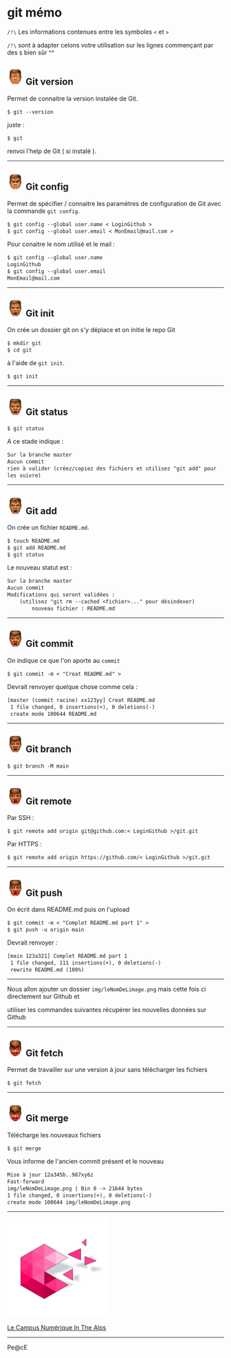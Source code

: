 # git mémo


`/!\` Les informations contenues entre les symboles `<` et `>`

`/!\` sont à adapter celons votre utilisation sur les lignes commençant par des `$` bien sûr ^^

## ![Logo Doom godmod 38px](https://raw.githubusercontent.com/jplemonias/thp/master/img/godmode38.png)  Git version

Permet de connaitre la version instalée de Git.

    $ git --version

juste :

    $ git

renvoi l'help de Git ( si instalé ).

-----------------

## ![Logo Doom suspect 38px](https://raw.githubusercontent.com/jplemonias/thp/master/img/suspect38.png) Git config


Permet de spécifier / connaitre les paramètres de configuration de Git avec la commande `git config`. 

    $ git config --global user.name < LoginGithub >
    $ git config --global user.email < MonEmail@mail.com >

Pour conaitre le nom utilisé et le mail :

    $ git config --global user.name 
    LoginGithub
    $ git config --global user.email
    MonEmail@mail.com

-----------------

## ![Logo Doom rage1 38px](https://raw.githubusercontent.com/jplemonias/thp/master/img/rage138.png) Git init

On crée un dossier git on s'y déplace et on initie le repo Git

    $ mkdir git
    $ cd git

à l'aide de `git init`.

    $ git init
    
-----------------

## ![Logo Doom rage2 38px](https://raw.githubusercontent.com/jplemonias/thp/master/img/rage238.png) Git status

    $ git status

A ce stade indique :

    Sur la branche master
    Aucun commit
    rien à valider (créez/copiez des fichiers et utilisez "git add" pour les suivre)

-----------------

## ![Logo Doom rage3 38px](https://raw.githubusercontent.com/jplemonias/thp/master/img/rage238.png)  Git add

On crée un fichier `README.md`.

    $ touch README.md
    $ git add README.md
    $ git status

Le nouveau statut est :

    Sur la branche master
    Aucun commit
    Modifications qui seront validées :
        (utilisez "git rm --cached <fichier>..." pour désindexer)
	        nouveau fichier : README.md

-----------------

## ![Logo Doom rage4 38px](https://raw.githubusercontent.com/jplemonias/thp/master/img/rage438.png) Git commit

On indique ce que l'on aporte au `commit`

    $ git commit -m < "Creat README.md" >

Devrait renvoyer quelque chose comme cela :

    [master (commit racine) xx123yy] Creat README.md
     1 file changed, 0 insertions(+), 0 deletions(-)
     create mode 100644 README.md

-----------------

## ![Logo Doom rage4 38px](https://raw.githubusercontent.com/jplemonias/thp/master/img/rage438.png) Git branch

    $ git branch -M main

-----------------

## ![Logo Doom goberserk 38px](https://raw.githubusercontent.com/jplemonias/thp/master/img/goberserk38.png) Git remote

Par SSH :

    $ git remote add origin git@github.com:< LoginGithub >/git.git

Par HTTPS :

    $ git remote add origin https://github.com/< LoginGithub >/git.git

-----------------

## ![Logo Doom goberserk 38px](https://raw.githubusercontent.com/jplemonias/thp/master/img/goberserk38.png) Git push

On écrit dans README.md puis on l'upload

    $ git commit -m < "Complet README.md part 1" >
    $ git push -u origin main

Devrait renvoyer :

    [main 123a321] Complet README.md part 1
     1 file changed, 111 insertions(+), 0 deletions(-)
     rewrite README.md (100%)

-----------------

Nous allon ajouter un dossier `img/leNomDeLimage.png` mais cette fois ci directement sur Github et 

utiliser les commandes suivantes récupérer les nouvelles données sur Github

-----------------

## ![Logo Doom finnadie 38px](https://raw.githubusercontent.com/jplemonias/thp/master/img/finnadie38.png) Git fetch

Permet de travailler sur une version à jour sans télécharger les fichiers

    $ git fetch

-----------------

## ![Logo Doom finnadie 38px](https://raw.githubusercontent.com/jplemonias/thp/master/img/finnadie38.png) Git merge

Télécharge les nouveaux fichiers

    $ git merge

Vous informe de l'ancien commit présent et le nouveau

    Mise à jour 12a345b..987xy6z
    Fast-forward
    img/leNomDeLimage.png | Bin 0 -> 21644 bytes
    1 file changed, 0 insertions(+), 0 deletions(-)
    create mode 100644 img/leNomDeLimage.png




-----------------

![Logo campus numérique in alps](https://raw.githubusercontent.com/jplemonias/git/master/img/camNumInTheAlps-byJP.png)

[Le Campus Numérique In The Alps](https://le-campus-numerique.fr/)

-----------------

Pe@cE